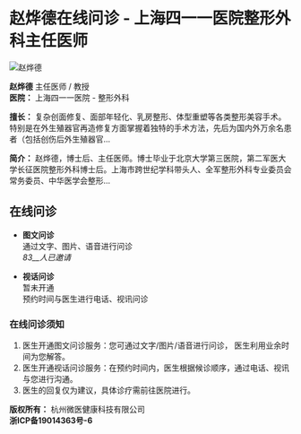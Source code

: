 # 赵烨德在线问诊 - 上海四一一医院整形外科主任医师

![赵烨德](https://kano.guahao.com/Q3K650064518_image140.jpg?timestamp=1647569226989)

**赵烨德** 主任医师 / 教授  
**医院：** 上海四一一医院 - 整形外科  

**擅长：** 复杂创面修复、面部年轻化、乳房整形、体型重塑等各类整形美容手术。特别是在外生殖器官再造修复方面掌握着独特的手术方法，先后为国内外万余名患者（包括创伤后外生殖器官...  

**简介：** 赵烨德，博士后、主任医师。博士毕业于北京大学第三医院，第二军医大学长征医院整形外科博士后。上海市跨世纪学科带头人、全军整形外科专业委员会常务委员、中华医学会整形...

## 在线问诊

- **图文问诊**  
  通过文字、图片、语音进行问诊  
  _83__人已邀请_

- **视话问诊**  
  暂未开通  
  预约时间与医生进行电话、视讯问诊  

### 在线问诊须知

1. 医生开通图文问诊服务：您可通过文字/图片/语音进行问诊， 医生利用业余时间为您解答。
2. 医生开通视话问诊服务：在预约时间内，医生根据候诊顺序，通过电话、视讯与您进行沟通。
3. 医生的回复仅为建议，具体诊疗需前往医院进行。

**版权所有：** 杭州微医健康科技有限公司  
**浙ICP备19014363号-6**  